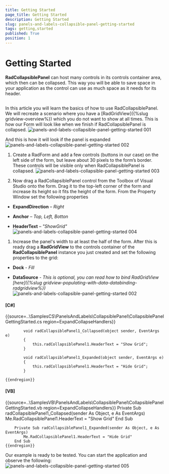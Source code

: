 ```yaml
---
title: Getting Started
page_title: Getting Started
description: Getting Started
slug: panels-and-labels-collapsible-panel-getting-started
tags: getting,started
published: True
position: 1
---
```


# Getting Started



__RadCollapsiblePanel__ can host many controls in its controls container area, which then can be collapsed. This way you will be able to save space in your application as the control can use as much space as it needs for its header. 

## 

In this article you will learn the basics of how to use RadCollapsiblePanel. We will recreate a scenario where you have a [RadGridView]({%slug gridview-overview%}) which you do not want to show at all times. This is how our Form will look like when we finish if RadCollapsiblePanel is collapsed.
        ![panels-and-labels-collapsible-panel-getting-started 001](images/panels-and-labels-collapsible-panel-getting-started001.png)

And this is how it will look if the panel is expanded
        ![panels-and-labels-collapsible-panel-getting-started 002](images/panels-and-labels-collapsible-panel-getting-started002.png)

1. Create a RadForm and add a few controls (buttons in our case) on the left side of the form, but leave about 30 pixels to the form’s border. These controls will be visible only when RadCollapsiblePanel is collapsed.
            ![panels-and-labels-collapsible-panel-getting-started 003](images/panels-and-labels-collapsible-panel-getting-started003.png)

1. Now drag a RadCollapsiblePanel control from the Toolbox of Visual Studio onto the form. Drag it to the top-left corner of the form and increase its height so it fits the height of the form. From the Property Window set the following properties
            

* __ExpandDirection__ – *Right*

* __Anchor__ – *Top, Left, Botton*

* __HeaderText__ – *"ShowGrid"*![panels-and-labels-collapsible-panel-getting-started 004](images/panels-and-labels-collapsible-panel-getting-started004.png)

1. Increase the panel's width to at least the half of the form. After this is ready drag a __RadGridView__ to the controls container of the __RadCollapsiblePanel__ instance you just created and set the following properties to the grid:
            

* __Dock__ - *Fill*

* __DataSource__ - *This is optional, you can read how to bind RadGridView [here]({%slug gridview-populating-with-data-databinding-radgridview%})*![panels-and-labels-collapsible-panel-getting-started 002](images/panels-and-labels-collapsible-panel-getting-started002.png)

#### __[C#]__

{{source=..\SamplesCS\PanelsAndLabels\CollapsiblePanel\CollapsiblePanelGettingStarted.cs region=ExpandCollapseHandlers}}
	
	        void radCollapsiblePanel1_Collapsed(object sender, EventArgs e)
	        {
	            this.radCollapsiblePanel1.HeaderText = "Show Grid";
	        }
	
	        void radCollapsiblePanel1_Expanded(object sender, EventArgs e)
	        {
	            this.radCollapsiblePanel1.HeaderText = "Hide Grid";
	        }
	
	{{endregion}}



#### __[VB]__

{{source=..\SamplesVB\PanelsAndLabels\CollapsiblePanel\CollapsiblePanelGettingStarted.vb region=ExpandCollapseHandlers}}
	    Private Sub radCollapsiblePanel1_Collapsed(sender As Object, e As EventArgs)
	        Me.RadCollapsiblePanel1.HeaderText = "Show Grid"
	    End Sub
	
	    Private Sub radCollapsiblePanel1_Expanded(sender As Object, e As EventArgs)
	        Me.RadCollapsiblePanel1.HeaderText = "Hide Grid"
	    End Sub
	{{endregion}}



Our example is ready to be tested. You can start the application and observe the following:
        ![panels-and-labels-collapsible-panel-getting-started 005](images/panels-and-labels-collapsible-panel-getting-started005.gif)
